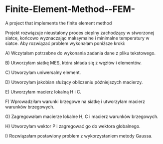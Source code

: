 # Finite-Element-Method--FEM-
 A project that implements the finite element method
 
 Projekt rozwiązuje nieustalony proces cieplny zachodzący w stworzonej siatce, końcowo wyznaczając maksymalne i minimalne temperatury w siatce.
 Aby rozwiązać problem wykonałam poniższe kroki:
 
A) Wczytałam potrzebne do wykonania zadania dane z pliku tekstowego.  

B) Utworzyłam siatkę MES, która składa się z węzłów i elementów.  

C) Utworzyłam uniwersalny element. 

D) Utworzyłam jakobian służący obliczeniu późniejszych macierzy. 

E) Utworzyłam macierz lokalną H i C.  

F) Wprowadziłam warunki brzegowe na siatkę i utworzyłam macierz warunków brzegowych. 

G) Zagregowałam macierze lokalne H, C i macierz warunków brzegowych.  

H) Utworzyłam wektor P i zagregować go do wektora globalnego.  

I) Rozwiązałam postawiony problem z wykorzystaniem metody Gaussa.  
 
 
